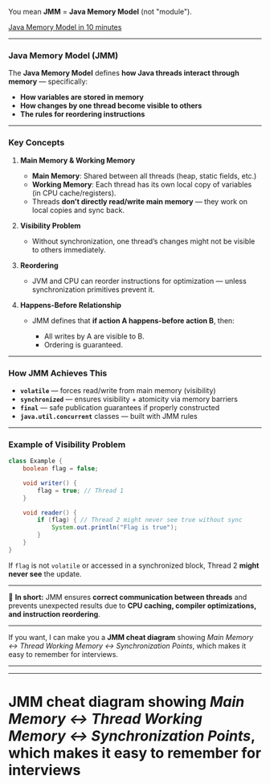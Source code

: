 You mean **JMM** = **Java Memory Model** (not "module").

[Java Memory Model in 10 minutes](https://www.youtube.com/watch?v=Z4hMFBvCDV4)

---

### **Java Memory Model (JMM)**

The **Java Memory Model** defines **how Java threads interact through memory** — specifically:

* **How variables are stored in memory**
* **How changes by one thread become visible to others**
* **The rules for reordering instructions**

---

### **Key Concepts**

1. **Main Memory & Working Memory**

   * **Main Memory**: Shared between all threads (heap, static fields, etc.)
   * **Working Memory**: Each thread has its own local copy of variables (in CPU cache/registers).
   * Threads **don’t directly read/write main memory** — they work on local copies and sync back.

2. **Visibility Problem**

   * Without synchronization, one thread’s changes might not be visible to others immediately.

3. **Reordering**

   * JVM and CPU can reorder instructions for optimization — unless synchronization primitives prevent it.

4. **Happens-Before Relationship**

   * JMM defines that **if action A happens-before action B**, then:

     * All writes by A are visible to B.
     * Ordering is guaranteed.

---

### **How JMM Achieves This**

* **`volatile`** — forces read/write from main memory (visibility)
* **`synchronized`** — ensures visibility + atomicity via memory barriers
* **`final`** — safe publication guarantees if properly constructed
* **`java.util.concurrent`** classes — built with JMM rules

---

### **Example of Visibility Problem**

```java
class Example {
    boolean flag = false;

    void writer() {
        flag = true; // Thread 1
    }

    void reader() {
        if (flag) { // Thread 2 might never see true without sync
            System.out.println("Flag is true");
        }
    }
}
```

If `flag` is not `volatile` or accessed in a synchronized block, Thread 2 **might never see** the update.

---

📌 **In short:**
JMM ensures **correct communication between threads** and prevents unexpected results due to **CPU caching, compiler optimizations, and instruction reordering**.

---

If you want, I can make you a **JMM cheat diagram** showing *Main Memory ↔ Thread Working Memory ↔ Synchronization Points*, which makes it easy to remember for interviews.


---
---

# **JMM cheat diagram** showing *Main Memory ↔ Thread Working Memory ↔ Synchronization Points*, which makes it easy to remember for interviews

